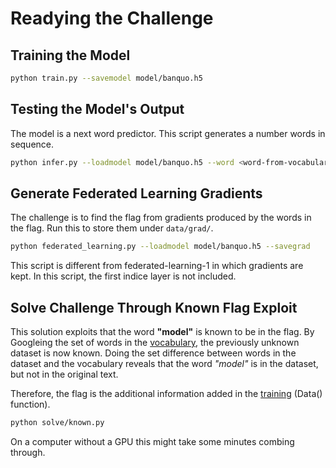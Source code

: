 
# Readying the Challenge

## Training the Model

```bash
python train.py --savemodel model/banquo.h5
```

## Testing the Model's Output

The model is a next word predictor.
This script generates a number words in sequence.

```bash
python infer.py --loadmodel model/banquo.h5 --word <word-from-vocabulary> --stoplength <n-words-to-generate>
```

## Generate Federated Learning Gradients

The challenge is to find the flag from gradients produced by the words in the flag.
Run this to store them under `data/grad/`.

```bash
python federated_learning.py --loadmodel model/banquo.h5 --savegrad
```

This script is different from federated-learning-1 in which gradients are kept.
In this script, the first indice layer is not included.

## Solve Challenge Through Known Flag Exploit

This solution exploits that the word **"model"** is known to be in the flag.
By Googleing the set of words in the [vocabulary](./data/vocabulary.json), the previously unknown dataset is now known.
Doing the set difference between words in the dataset and the vocabulary reveals that the word *"model"* is in the dataset, but not in the original text.

Therefore, the flag is the additional information added in the [training](./train.py) (Data() function).

```bash
python solve/known.py 
```

On a computer without a GPU this might take some minutes combing through.
